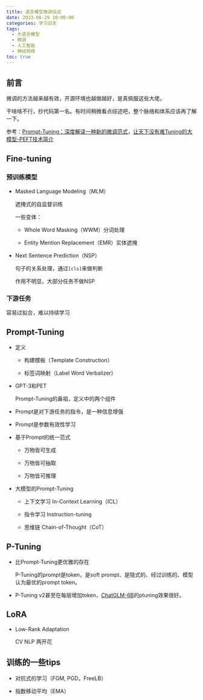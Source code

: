 ```yaml
---
title: 语言模型微调综述
date: 2023-06-29 10:00:00
categories: 学习日志
tags:
  - 大语言模型
  - 微调
  - 人工智能
  - 神经网络
toc: true
---
```


## 前言

微调的方法越来越有效，开源环境也越做越好，是真佩服这些大佬。

干啥啥不行，抄代码第一名。有时间稍微看点综述吧，整个脉络和体系应该再了解一下。

参考：[Prompt-Tuning：深度解读一种新的微调范式](https://wjn1996.blog.csdn.net/article/details/120607050)，[让天下没有难Tuning的大模型-PEFT技术简介](https://www.yuque.com/meta95/hmc3l4/ozgy13dx4akv7v17?singleDoc#)

<!--more-->

## Fine-tuning

### 预训练模型
    
- Masked Language Modeling（MLM）

    遮掩式的自监督训练

    一些变体：

    - Whole Word Masking（WWM）分词处理

    - Entity Mention Replacement（EMR）实体遮掩

- Next Sentence Prediction（NSP）

    句子的关系处理，通过```[cls]```来做判断

    作用不明显，大部分任务不做NSP

### 下游任务

容易过拟合，难以持续学习

## Prompt-Tuning

- 定义

    - 构建模板（Template Construction）

    - 标签词映射（Label Word Verbalizer）

- GPT-3和PET

    Prompt-Tuning的鼻祖，定义中的两个组件

- Prompt是对下游任务的指令，是一种信息增强

- Prompt是参数有效性学习

- 基于Prompt的统一范式

    - 万物皆可生成

    - 万物皆可抽取

    - 万物皆可推理

- 大模型的Prompt-Tuning

    - 上下文学习 In-Context Learning（ICL）

    - 指令学习 Instruction-tuning 
    
    - 思维链 Chain-of-Thought（CoT）

## P-Tuning

- 比Prompt-Tuning更优雅的存在

    P-Tuning的prompt是token，是soft prompt、是隐式的、经过训练的、模型认为最优的prompt token。

- P-Tuning v2甚至在每层增加token，[ChatGLM-6B](https://github.com/THUDM/ChatGLM-6B)的ptuning效果很好。

## LoRA

- Low-Rank Adaptation

    CV NLP 两开花

## 训练的一些tips

- 对抗式的学习（FGM, PGD，FreeLB）

- 指数移动平均（EMA）

